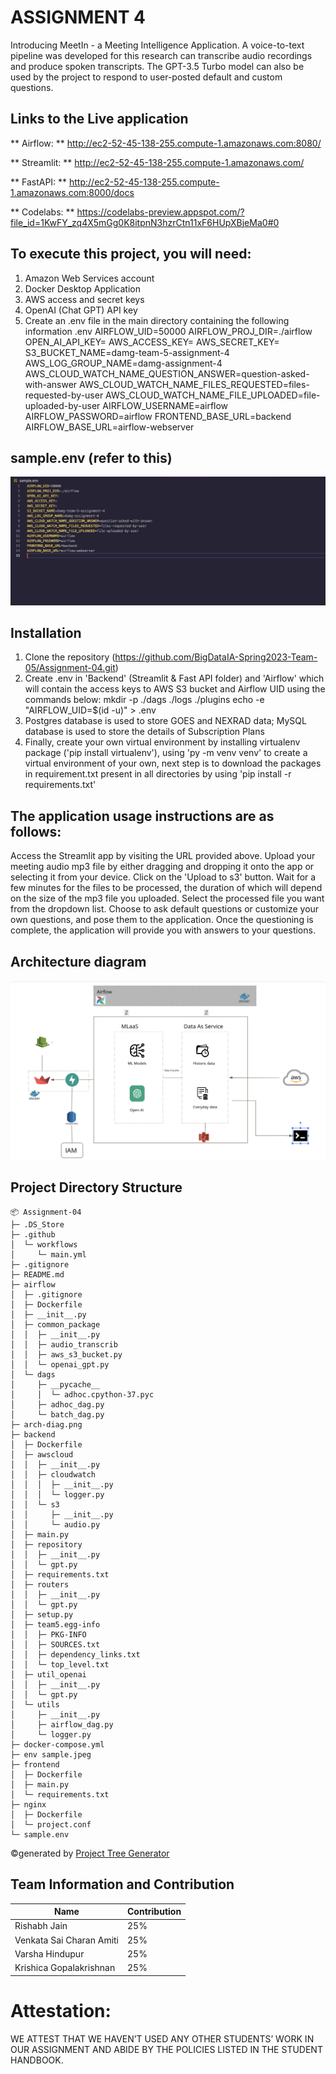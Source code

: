 # ASSIGNMENT 4
Introducing MeetIn - a Meeting Intelligence Application. A voice-to-text pipeline was developed for this research can transcribe audio recordings and produce spoken transcripts. The GPT-3.5 Turbo model can also be used by the project to respond to user-posted default and custom questions.

## Links to the Live application

** Airflow: ** http://ec2-52-45-138-255.compute-1.amazonaws.com:8080/

** Streamlit: ** http://ec2-52-45-138-255.compute-1.amazonaws.com/

** FastAPI: ** http://ec2-52-45-138-255.compute-1.amazonaws.com:8000/docs

** Codelabs: ** https://codelabs-preview.appspot.com/?file_id=1KwFY_zq4X5mGg0K8itpnN3hzrCtn11xF6HUpXBjeMa0#0

## To execute this project, you will need:

1. Amazon Web Services account
2. Docker Desktop Application
3. AWS access and secret keys
4. OpenAI (Chat GPT) API key
5. Create an .env file in the main directory containing the following information
   .env
   AIRFLOW_UID=50000
   AIRFLOW_PROJ_DIR=./airflow
   OPEN_AI_API_KEY=
   AWS_ACCESS_KEY=
   AWS_SECRET_KEY=
   S3_BUCKET_NAME=damg-team-5-assignment-4
   AWS_LOG_GROUP_NAME=damg-assignment-4
   AWS_CLOUD_WATCH_NAME_QUESTION_ANSWER=question-asked-with-answer
   AWS_CLOUD_WATCH_NAME_FILES_REQUESTED=files-requested-by-user
   AWS_CLOUD_WATCH_NAME_FILE_UPLOADED=file-uploaded-by-user
   AIRFLOW_USERNAME=airflow
   AIRFLOW_PASSWORD=airflow
   FRONTEND_BASE_URL=backend
   AIRFLOW_BASE_URL=airflow-webserver
   
## sample.env (refer to this)
<img src="https://github.com/BigDataIA-Spring2023-Team-05/Assignment-04/blob/main/env%20sample.jpeg">

   
## Installation
1. Clone the repository (https://github.com/BigDataIA-Spring2023-Team-05/Assignment-04.git)
2. Create .env in 'Backend' (Streamlit & Fast API folder) and 'Airflow' which will contain the access keys to AWS S3 bucket and Airflow UID using the commands below: mkdir -p ./dags ./logs ./plugins echo -e "AIRFLOW_UID=$(id -u)" > .env
3. Postgres database is used to store GOES and NEXRAD data; MySQL database is used to store the details of Subscription Plans
4. Finally, create your own virtual environment by installing virtualenv package ('pip install virtualenv'), using 'py -m venv venv' to create a virtual environment of your own, next step is to download the packages in requirement.txt present in all directories by using 'pip install -r requirements.txt'

## The application usage instructions are as follows:

Access the Streamlit app by visiting the URL provided above.
Upload your meeting audio mp3 file by either dragging and dropping it onto the app or selecting it from your device.
Click on the 'Upload to s3' button.
Wait for a few minutes for the files to be processed, the duration of which will depend on the size of the mp3 file you uploaded.
Select the processed file you want from the dropdown list.
Choose to ask default questions or customize your own questions, and pose them to the application.
Once the questioning is complete, the application will provide you with answers to your questions.


## Architecture diagram
<img src="https://github.com/BigDataIA-Spring2023-Team-05/Assignment-04/blob/main/ArchDiag.png">


## Project Directory Structure
```
📦 Assignment-04
├─ .DS_Store
├─ .github
│  └─ workflows
│     └─ main.yml
├─ .gitignore
├─ README.md
├─ airflow
│  ├─ .gitignore
│  ├─ Dockerfile
│  ├─ __init__.py
│  ├─ common_package
│  │  ├─ __init__.py
│  │  ├─ audio_transcrib
│  │  ├─ aws_s3_bucket.py
│  │  └─ openai_gpt.py
│  └─ dags
│     ├─ __pycache__
│     │  └─ adhoc.cpython-37.pyc
│     ├─ adhoc_dag.py
│     └─ batch_dag.py
├─ arch-diag.png
├─ backend
│  ├─ Dockerfile
│  ├─ awscloud
│  │  ├─ __init__.py
│  │  ├─ cloudwatch
│  │  │  ├─ __init__.py
│  │  │  └─ logger.py
│  │  └─ s3
│  │     ├─ __init__.py
│  │     └─ audio.py
│  ├─ main.py
│  ├─ repository
│  │  ├─ __init__.py
│  │  └─ gpt.py
│  ├─ requirements.txt
│  ├─ routers
│  │  ├─ __init__.py
│  │  └─ gpt.py
│  ├─ setup.py
│  ├─ team5.egg-info
│  │  ├─ PKG-INFO
│  │  ├─ SOURCES.txt
│  │  ├─ dependency_links.txt
│  │  └─ top_level.txt
│  ├─ util_openai
│  │  ├─ __init__.py
│  │  └─ gpt.py
│  └─ utils
│     ├─ __init__.py
│     ├─ airflow_dag.py
│     └─ logger.py
├─ docker-compose.yml
├─ env sample.jpeg
├─ frontend
│  ├─ Dockerfile
│  ├─ main.py
│  └─ requirements.txt
├─ nginx
│  ├─ Dockerfile
│  └─ project.conf
└─ sample.env
```
©generated by [Project Tree Generator](https://woochanleee.github.io/project-tree-generator)

## Team Information and Contribution

Name | Contribution 
--- | --- 
Rishabh Jain | 25% 
Venkata Sai Charan Amiti | 25% 
Varsha Hindupur | 25% 
Krishica Gopalakrishnan | 25% 

# Attestation:

WE ATTEST THAT WE HAVEN’T USED ANY OTHER STUDENTS’ WORK IN OUR ASSIGNMENT AND ABIDE BY THE POLICIES LISTED IN THE STUDENT HANDBOOK.

   


